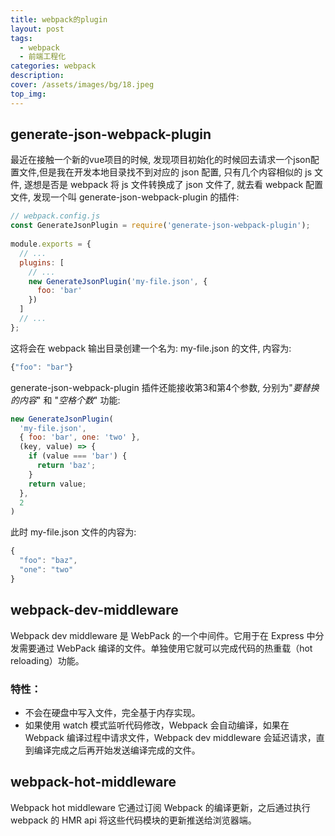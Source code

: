 ```yaml
---
title: webpack的plugin
layout: post
tags: 
  - webpack
  - 前端工程化
categories: webpack
description: 
cover: /assets/images/bg/18.jpeg
top_img: 
---
```


## generate-json-webpack-plugin

最近在接触一个新的vue项目的时候, 发现项目初始化的时候回去请求一个json配置文件,但是我在开发本地目录找不到对应的 json 配置, 只有几个内容相似的 js 文件, 遂想是否是 webpack 将 js 文件转换成了 json 文件了, 就去看 webpack 配置文件, 发现一个叫 generate-json-webpack-plugin 的插件:

```js
// webpack.config.js
const GenerateJsonPlugin = require('generate-json-webpack-plugin');
 
module.exports = {
  // ...
  plugins: [
    // ...
    new GenerateJsonPlugin('my-file.json', {
      foo: 'bar'
    })
  ]
  // ...
};
```

这将会在 webpack 输出目录创建一个名为: my-file.json 的文件, 内容为:

```js
{"foo": "bar"}
```

generate-json-webpack-plugin 插件还能接收第3和第4个参数, 分别为"*要替换的内容*" 和 "*空格个数*" 功能:

```js
new GenerateJsonPlugin(
  'my-file.json',
  { foo: 'bar', one: 'two' },
  (key, value) => {
    if (value === 'bar') {
      return 'baz'; 
    }
    return value;
  },
  2
)
```

此时 my-file.json 文件的内容为:

```js
{
  "foo": "baz",
  "one": "two"
}
```

## webpack-dev-middleware

Webpack dev middleware 是 WebPack 的一个中间件。它用于在 Express 中分发需要通过 WebPack 编译的文件。单独使用它就可以完成代码的热重载（hot reloading）功能。

### 特性：

- 不会在硬盘中写入文件，完全基于内存实现。
- 如果使用 watch 模式监听代码修改，Webpack 会自动编译，如果在 Webpack 编译过程中请求文件，Webpack dev middleware 会延迟请求，直到编译完成之后再开始发送编译完成的文件。

## webpack-hot-middleware

Webpack hot middleware 它通过订阅 Webpack 的编译更新，之后通过执行 webpack 的 HMR api 将这些代码模块的更新推送给浏览器端。